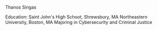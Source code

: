 Thanos Singas

Education: 
Saint John's High Schoot, Shrewsbury, MA
Northeastern University, Boston, MA
  Majoring in Cybersecurity and Criminal Justice
